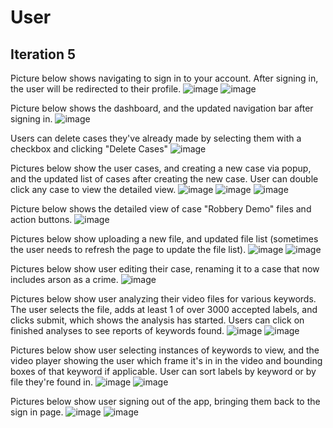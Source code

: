 # User

## Iteration 5

Picture below shows navigating to sign in to your account. After signing in, the user will be redirected to their profile.
![image](https://user-images.githubusercontent.com/31895415/232613972-5b4bf159-8b55-47f8-b329-8b799a04dcc2.png)
![image](https://user-images.githubusercontent.com/31895415/232614367-8fcdc405-0c1c-414f-9fdc-554414c662a7.png)


Picture below shows the dashboard, and the updated navigation bar after signing in.
![image](https://user-images.githubusercontent.com/31895415/232614505-a17c49cf-06e1-4431-8e56-b2c924a0c508.png)

Users can delete cases they've already made by selecting them with a checkbox and clicking "Delete Cases"
![image](https://user-images.githubusercontent.com/31895415/232614785-6725c99e-0dce-4e6f-882e-1e9918699dac.png)

Pictures below show the user cases, and creating a new case via popup, and the updated list of cases after creating the new case. User can double click any case to view the detailed view.
![image](https://user-images.githubusercontent.com/31895415/232614580-620416e5-3c66-4570-992a-f6007ae6c06f.png)
![image](https://user-images.githubusercontent.com/31895415/232615155-bb95c83d-6e08-429a-92ba-0abb59ea9809.png)
![image](https://user-images.githubusercontent.com/31895415/232615182-61c53138-08fa-43f2-91dc-69aa742114af.png)

Picture below shows the detailed view of case "Robbery Demo" files and action buttons.
![image](https://user-images.githubusercontent.com/31895415/232615349-5a7800ee-d0f0-4f16-9590-95fc5bbe950a.png)

Pictures below show uploading a new file, and updated file list (sometimes the user needs to refresh the page to update the file list).
![image](https://user-images.githubusercontent.com/31895415/232615462-90abad17-fef2-488e-b32a-28fe2faf5efa.png)
![image](https://user-images.githubusercontent.com/31895415/232615517-3ad47130-d2b3-4151-9400-a6968edba855.png)

Pictures below show user editing their case, renaming it to a case that now includes arson as a crime.
![image](https://user-images.githubusercontent.com/31895415/232615864-60bf0483-1a0c-422f-99f6-d1caa70d2723.png)

Pictures below show user analyzing their video files for various keywords. The user selects the file, adds at least 1 of over 3000 accepted labels, and clicks submit, which shows the analysis has started. Users can click on finished analyses to see reports of keywords found.
![image](https://user-images.githubusercontent.com/31895415/232616534-fc0d045f-8df8-4a85-99c8-4bf6ebc1a248.png)
![image](https://user-images.githubusercontent.com/31895415/232616583-751582ca-3d51-4dbb-911c-37cf9322b56e.png)

Pictures below show user selecting instances of keywords to view, and the video player showing the user which frame it's in in the video and bounding boxes of that keyword if applicable. User can sort labels by keyword or by file they're found in.
![image](https://user-images.githubusercontent.com/31895415/232617163-fe85017e-a6da-44fe-a0c9-0eeb858feace.png)
![image](https://user-images.githubusercontent.com/31895415/232617410-85533f3a-0729-49a9-9962-cfa8000e5dd5.png)

Pictures below show user signing out of the app, bringing them back to the sign in page.
![image](https://user-images.githubusercontent.com/31895415/232617486-d8477f3f-fabd-4744-aec7-ab9003dd62e5.png)
![image](https://user-images.githubusercontent.com/31895415/232617520-1964906e-ed22-4fa6-bf10-7b2e0bd1f447.png)
